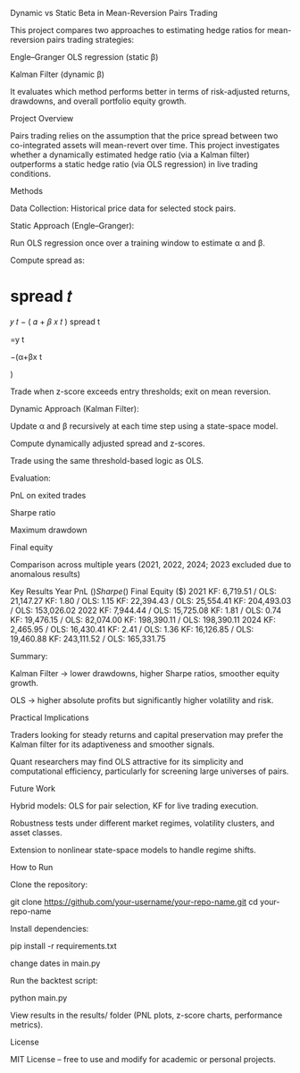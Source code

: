 Dynamic vs Static Beta in Mean-Reversion Pairs Trading

This project compares two approaches to estimating hedge ratios for mean-reversion pairs trading strategies:

Engle–Granger OLS regression (static β)

Kalman Filter (dynamic β)

It evaluates which method performs better in terms of risk-adjusted returns, drawdowns, and overall portfolio equity growth.

Project Overview

Pairs trading relies on the assumption that the price spread between two co-integrated assets will mean-revert over time. This project investigates whether a dynamically estimated hedge ratio (via a Kalman filter) outperforms a static hedge ratio (via OLS regression) in live trading conditions.

Methods

Data Collection:
Historical price data for selected stock pairs.

Static Approach (Engle–Granger):

Run OLS regression once over a training window to estimate α and β.

Compute spread as:

spread
𝑡
=
𝑦
𝑡
−
(
𝛼
+
𝛽
𝑥
𝑡
)
spread
t
	​

=y
t
	​

−(α+βx
t
	​

)

Trade when z-score exceeds entry thresholds; exit on mean reversion.

Dynamic Approach (Kalman Filter):

Update α and β recursively at each time step using a state-space model.

Compute dynamically adjusted spread and z-scores.

Trade using the same threshold-based logic as OLS.

Evaluation:

PnL on exited trades

Sharpe ratio

Maximum drawdown

Final equity

Comparison across multiple years (2021, 2022, 2024; 2023 excluded due to anomalous results)

Key Results
Year	PnL ($)	Sharpe (%)	Max Drawdown ($)	Final Equity ($)
2021	KF: 6,719.51 / OLS: 21,147.27	KF: 1.80 / OLS: 1.15	KF: 22,394.43 / OLS: 25,554.41	KF: 204,493.03 / OLS: 153,026.02
2022	KF: 7,944.44 / OLS: 15,725.08	KF: 1.81 / OLS: 0.74	KF: 19,476.15 / OLS: 82,074.00	KF: 198,390.11 / OLS: 198,390.11
2024	KF: 2,465.95 / OLS: 16,430.41	KF: 2.41 / OLS: 1.36	KF: 16,126.85 / OLS: 19,460.88	KF: 243,111.52 / OLS: 165,331.75

Summary:

Kalman Filter → lower drawdowns, higher Sharpe ratios, smoother equity growth.

OLS → higher absolute profits but significantly higher volatility and risk.

Practical Implications

Traders looking for steady returns and capital preservation may prefer the Kalman filter for its adaptiveness and smoother signals.

Quant researchers may find OLS attractive for its simplicity and computational efficiency, particularly for screening large universes of pairs.

Future Work

Hybrid models: OLS for pair selection, KF for live trading execution.

Robustness tests under different market regimes, volatility clusters, and asset classes.

Extension to nonlinear state-space models to handle regime shifts.

How to Run

Clone the repository:

git clone https://github.com/your-username/your-repo-name.git
cd your-repo-name


Install dependencies:

pip install -r requirements.txt

change dates in main.py

Run the backtest script:

python main.py


View results in the results/ folder (PNL plots, z-score charts, performance metrics).

License

MIT License – free to use and modify for academic or personal projects.
